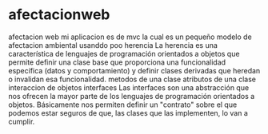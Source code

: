# afectacionweb
afectacion web 
mi aplicacion es de mvc la cual es un pequeño modelo de afectacion ambiental usanddo poo
herencia
La herencia es una característica de lenguajes de programación orientados a objetos que permite definir una clase base que proporciona una
funcionalidad específica (datos y comportamiento) y definir clases derivadas que heredan o invalidan esa funcionalidad.
metodos de una clase
atributos de una clase
interaccion de objetos 
interfaces
Las interfaces son una abstracción que nos ofrecen la mayor parte de los lenguajes de programación orientados a objetos. 
Básicamente nos permiten definir un "contrato" sobre el que podemos estar seguros de que, las clases que las implementen, lo van a cumplir.
